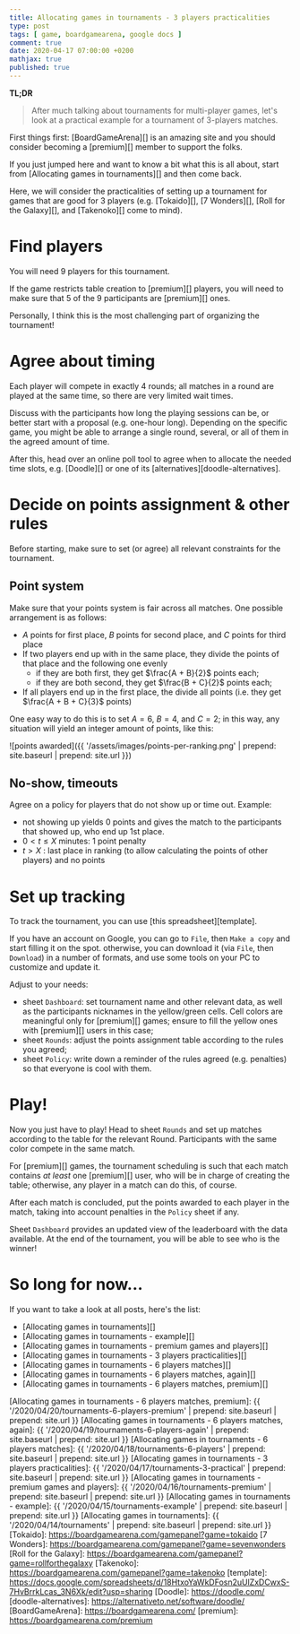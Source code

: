 ```yaml
---
title: Allocating games in tournaments - 3 players practicalities
type: post
tags: [ game, boardgamearena, google docs ]
comment: true
date: 2020-04-17 07:00:00 +0200
mathjax: true
published: true
---
```


**TL;DR**

> After much talking about tournaments for multi-player games, let's
> look at a practical example for a tournament of 3-players matches.

First things first: [BoardGameArena][] is an amazing site and you should
consider becoming a [premium][] member to support the folks.

If you just jumped here and want to know a bit what this is all about,
start from [Allocating games in tournaments][] and then come back.

Here, we will consider the practicalities of setting up a tournament for
games that are good for 3 players (e.g. [Tokaido][], [7 Wonders][],
[Roll for the Galaxy][], and [Takenoko][] come to mind).

# Find players

You will need 9 players for this tournament.

If the game restricts table creation to [premium][] players, you will
need to make sure that 5 of the 9 participants are [premium][] ones. 

Personally, I think this is the most challenging part of organizing the
tournament!


# Agree about timing

Each player will compete in exactly 4 rounds; all matches in a round are
played at the same time, so there are very limited wait times.

Discuss with the participants how long the playing sessions can be, or
better start with a proposal (e.g. one-hour long). Depending on the
specific game, you might be able to arrange a single round, several, or
all of them in the agreed amount of time.

After this, head over an online poll tool to agree when to allocate the
needed time slots, e.g. [Doodle][] or one of its
[alternatives][doodle-alternatives].


# Decide on points assignment & other rules

Before starting, make sure to set (or agree) all relevant constraints
for the tournament.

## Point system

Make sure that your points system is fair across all matches. One
possible arrangement is as follows:

- $A$ points for first place, $B$ points for second place, and $C$
  points for third place
- If two players end up with in the same place, they divide the points
  of that place and the following one evenly
  - if they are both first, they get $\frac{A + B}{2}$ points each;
  - if they are both second, they get $\frac{B + C}{2}$ points each;
- If all players end up in the first place, the divide all points (i.e.
  they get $\frac{A + B + C}{3}$ points)

One easy way to do this is to set $A = 6$, $B = 4$, and $C = 2$; in this
way, any situation will yield an integer amount of points, like this:

![points awarded]({{ '/assets/images/points-per-ranking.png' | prepend: site.baseurl | prepend: site.url }})

## No-show, timeouts

Agree on a policy for players that do not show up or time out. Example:

- not showing up yields 0 points and gives the match to the participants
  that showed up, who end up 1st place.
- $0 < t \leq X$ minutes: 1 point penalty
- $t > X$ : last place in ranking (to allow calculating the points of
  other players) and no points


# Set up tracking

To track the tournament, you can use [this spreadsheet][template].

If you have an account on Google, you can go to `File`, then `Make a
copy` and start filling it on the spot. otherwise, you can download it
(via `File`, then `Download`) in a number of formats, and use some tools
on your PC to customize and update it.

Adjust to your needs:

- sheet `Dashboard`: set tournament name and other relevant data, as
  well as the participants nicknames in the yellow/green cells. Cell
  colors are meaningful only for [premium][] games; ensure to fill the
  yellow ones with [premium][] users in this case;
- sheet `Rounds`: adjust the points assignment table according to the
  rules you agreed;
- sheet `Policy`: write down a reminder of the rules agreed (e.g.
  penalties) so that everyone is cool with them.

# Play!

Now you just have to play! Head to sheet `Rounds` and set up matches
according to the table for the relevant Round. Participants with the
same color compete in the same match.

For [premium][] games, the tournament scheduling is such that each match
contains *at least* one [premium][] user, who will be in charge of
creating the table; otherwise, any player in a match can do this, of
course.

After each match is concluded, put the points awarded to each player in
the match, taking into account penalties in the `Policy` sheet if any.

Sheet `Dashboard` provides an updated view of the leaderboard with the
data available. At the end of the tournament, you will be able to see
who is the winner!

# So long for now...

If you want to take a look at all posts, here's the list:

- [Allocating games in tournaments][]
- [Allocating games in tournaments - example][]
- [Allocating games in tournaments - premium games and players][]
- [Allocating games in tournaments - 3 players practicalities][]
- [Allocating games in tournaments - 6 players matches][]
- [Allocating games in tournaments - 6 players matches, again][]
- [Allocating games in tournaments - 6 players matches, premium][]

[Allocating games in tournaments - 6 players matches, premium]: {{ '/2020/04/20/tournaments-6-players-premium' | prepend: site.baseurl | prepend: site.url }}
[Allocating games in tournaments - 6 players matches, again]: {{ '/2020/04/19/tournaments-6-players-again' | prepend: site.baseurl | prepend: site.url }}
[Allocating games in tournaments - 6 players matches]: {{ '/2020/04/18/tournaments-6-players' | prepend: site.baseurl | prepend: site.url }}
[Allocating games in tournaments - 3 players practicalities]: {{ '/2020/04/17/tournaments-3-practical' | prepend: site.baseurl | prepend: site.url }}
[Allocating games in tournaments - premium games and players]: {{ '/2020/04/16/tournaments-premium' | prepend: site.baseurl | prepend: site.url }}
[Allocating games in tournaments - example]: {{ '/2020/04/15/tournaments-example' | prepend: site.baseurl | prepend: site.url }}
[Allocating games in tournaments]: {{ '/2020/04/14/tournaments' | prepend: site.baseurl | prepend: site.url }}
[Tokaido]: https://boardgamearena.com/gamepanel?game=tokaido
[7 Wonders]: https://boardgamearena.com/gamepanel?game=sevenwonders
[Roll for the Galaxy]: https://boardgamearena.com/gamepanel?game=rollforthegalaxy
[Takenoko]: https://boardgamearena.com/gamepanel?game=takenoko
[template]: https://docs.google.com/spreadsheets/d/18HtxoYaWkDFosn2uUlZxDCwxS-7HvBrrkLcas_3N6Xk/edit?usp=sharing
[Doodle]: https://doodle.com/
[doodle-alternatives]: https://alternativeto.net/software/doodle/
[BoardGameArena]: https://boardgamearena.com/
[premium]: https://boardgamearena.com/premium
